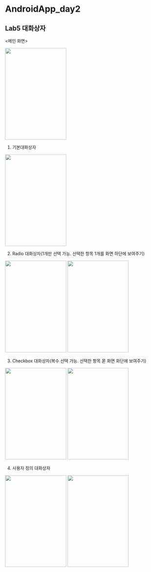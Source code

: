 # AndroidApp_day2

## Lab5 대화상자

<메인 화면>

<img src = "https://user-images.githubusercontent.com/70666097/124224760-3d231a80-db41-11eb-83a6-2123e8560dc5.png" width="200" height="300">

1. 기본대화상자

<img src = "https://user-images.githubusercontent.com/70666097/124224763-3e544780-db41-11eb-9dca-f766b4c991e1.png" width="200" height="300">

2. Radio 대화상자(1개만 선택 가능. 선택한 항목 1개를 화면 하단에 보여주기)

<img src = "https://user-images.githubusercontent.com/70666097/124224765-3eecde00-db41-11eb-8c78-512ad8a1f0e2.png" width="200" height="300"> <img src = "https://user-images.githubusercontent.com/70666097/124224774-4318fb80-db41-11eb-8b89-bdb9df1777ef.png" width="200" height="300">


3. Checkbox 대화상자(복수 선택 가능. 선택한 항목 몯 화면 화단에 보여주기)

<img src = "https://user-images.githubusercontent.com/70666097/124224786-46ac8280-db41-11eb-8015-9c5c45367263.png" width="200" height="300"> <img src = "https://user-images.githubusercontent.com/70666097/124224784-4613ec00-db41-11eb-8e2f-63e869448d44.png" width="200" height="300">

4. 사용자 정의 대화상자

<img src = "https://user-images.githubusercontent.com/70666097/124224778-44e2bf00-db41-11eb-8e0b-fa90bc490b07.png" width="200" height="300"> <img src = "https://user-images.githubusercontent.com/70666097/124224781-457b5580-db41-11eb-8114-4c719981d48e.png" width="200" height="300">
